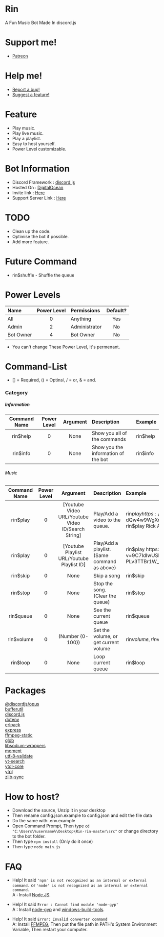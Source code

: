 # Rin
A Fun Music Bot Made In discord.js

# Support me!
* [Patreon](https://www.patreon.com/hayper)

# Help me!
* [Report a bug!](https://github.com/xhayper/Rin/issues/new?assignees=&labels=&template=bug_report.md&title=%5BBUG%5D)
* [Suggest a feature!](https://github.com/xhayper/Rin/issues/new?assignees=&labels=&template=feature_request.md&title=%5BREQUEST%5D)

# Feature
* Play music.
* Play live music.
* Play a playlist.
* Easy to host yourself.
* Power Level customizable.

# Bot Information
* Discord Framework : [discord.js](https://discord.js.org)<br>
* Hosted On : [DigitalOcean](https://www.digitalocean.com)<br>
* Invite link : [Here](https://discordapp.com/oauth2/authorize?client_id=732807386414317658&scope=bot&permissions=70643009)<br>
* Support Server Link : [Here](https://discord.gg/kpMyn55)

# TODO
* Clean up the code.
* Optimise the bot if possible.
* Add more feature.

# Future Command
* rin$shuffle - Shuffle the queue

# Power Levels

|Name     | Power Level | Permissions | Default? |
|:--------|:-----------:|:------------|:--------:|
|All      |0            |Anything     |Yes       |
|Admin    |2            |Administrator|No        |
|Bot Owner|4            |Bot Owner    |No        |

* You can't change These Power Level, It's permenant.

# Command-List
 
* [] = Required, () = Optinal, / = or, & = and.

### Category

##### Information

|Command Name |Power Level|Argument |Description                        |Example |
|:-----------:|:---------:|:-------:|:----------------------------------|:-------|
|rin$help     |0          |None     |Show you all of the commands       |rin$help|                
|rin$info     |0          |None     |Show you the information of the bot|rin$info|

###### Music

|Command Name |Power Level|Argument                                                |Description                                 |Example                                                                                                                                    |
|:-----------:|:---------:|:------------------------------------------------------:|:-------------------------------------------|:------------------------------------------------------------------------------------------------------------------------------------------|
|rin$play     |0          |[Youtube Video URL/Youtube Video ID/Search String]      |Play/Add a video to the queue.              |rin$play https://www.youtube.com/watch?v=dQw4w9WgXcQ<br>rin$play dQw4w9WgXcQ<br>rin$play Rick Astley - Never Gonna Give You Up             |
|rin$play     |0          |[Youtube Playlist URL/Youtube Playlist ID]              |Play/Add a playlist. (Same command as above)|rin$play https://www.youtube.com/watch?v=9C7IdIwUSMU&list=PLv3TTBr1W_9tppikBxAE_G6qjWdBljBHJ<br>rin$play PLv3TTBr1W_9tppikBxAE_G6qjWdBljBHJ|
|rin$skip     |0          |None                                                    |Skip a song                                 |rin$skip                                                                                                                                   |
|rin$stop     |0          |None                                                    |Stop the song. (Clear the queue)            |rin$stop                                                                                                                                   |
|rin$queue    |0          |None                                                    |See the current queue                       |rin$queue                                                                                                                                  |
|rin$volume   |0          |(Number {0-100})                                        |Set the volume, or get current volume       |rin$volume, rin$volume 100                                                                                                                 |
|rin$loop     |0          |None                                                    |Loop current queue                          |rin$loop                                                                                                                                   |

# Packages
[@discordjs/opus](https://www.npmjs.com/package/@discordjs/opus)<br>
[bufferutil](https://www.npmjs.com/package/bufferutil)<br>
[discord.js](http://npmjs.com/package/discord.js)<br>
[dotenv](https://www.npmjs.com/package/dotenv)<br>
[erlpack](https://github.com/discordapp/erlpack)<br>
[express](https://www.npmjs.com/package/express)<br>
[ffmpeg-static](https://www.npmjs.com/package/ffmpeg-static)<br>
[glob](https://www.npmjs.com/package/glob)<br>
[libsodium-wrappers](https://www.npmjs.com/package/libsodium-wrappers)<br>
[moment](https://www.npmjs.com/package/moment)<br>
[utf-8-validate](https://www.npmjs.com/package/utf-8-validate)<br>
[yt-search](https://www.npmjs.com/package/yt-search)<br>
[ytdl-core](https://www.npmjs.com/package/ytdl-core)<br>
[ytpl](https://www.npmjs.com/package/ytpl)<br>
[zlib-sync](https://www.npmjs.com/package/zlib-sync)<br>

# How to host?

* Download the source, Unzip it in your desktop
* Then rename config.json.example to config.json and edit the file data
* Do the same with .env.example
* Open Command Prompt, Then type ```cd "C:\Users\%username%\Desktop\Rin-rin-master\src"``` or change directory to the bot folder.
* Then type ```npm install``` (Only do it once)
* Then type ```node main.js```

# FAQ
* Help! It said `'npm' is not recognized as an internal or external command.` or `'node' is not recognized as an internal or external command.`<br>
A : Install [Node.JS](https://nodejs.org/en/).

* Help! It said `Error : Cannot find module 'node-gyp'`<br>
A : Install [node-gyp](https://github.com/nodejs/node-gyp) and [windows-build-tools](https://www.npmjs.com/package/windows-build-tools).

* Help! It said `Error: Invalid converter command`<br>
A: Install [FFMPEG](https://www.ffmpeg.org/download.html), Then put the file path in PATH's System Environment Variable, Then restart your computer.
